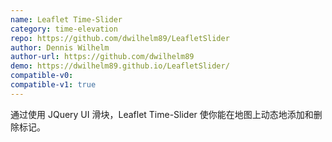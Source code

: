 ```yaml
---
name: Leaflet Time-Slider
category: time-elevation
repo: https://github.com/dwilhelm89/LeafletSlider
author: Dennis Wilhelm
author-url: https://github.com/dwilhelm89
demo: https://dwilhelm89.github.io/LeafletSlider/
compatible-v0:
compatible-v1: true
---
```


通过使用 JQuery UI 滑块，Leaflet Time-Slider 使你能在地图上动态地添加和删除标记。
